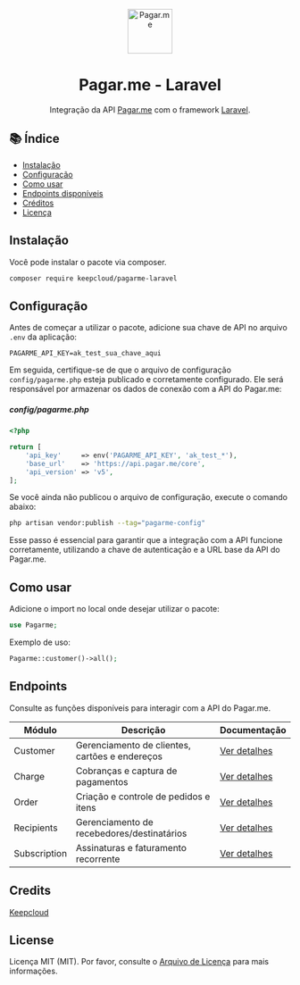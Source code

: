 <p align="center">
  <img src="https://avatars.githubusercontent.com/u/3846050?s=200&v=4" alt="Pagar.me" width="80">
</p>

<h1 align="center">
    Pagar.me - Laravel
</h1>

<p align="center">
  Integração da API <a href="https://pagar.me">Pagar.me</a> com o framework <a href="https://laravel.com">Laravel</a>.
</p>

## 📚 Índice

-   [Instalação](#instalação)
-   [Configuração](#configuração)
-   [Como usar](#como-usar)
-   [Endpoints disponíveis](#endpoints)
-   [Créditos](#créditos)
-   [Licença](#licença)

## Instalação

Você pode instalar o pacote via composer.

```bash
composer require keepcloud/pagarme-laravel
```

## Configuração

Antes de começar a utilizar o pacote, adicione sua chave de API no arquivo `.env` da aplicação:

```env
PAGARME_API_KEY=ak_test_sua_chave_aqui
```

Em seguida, certifique-se de que o arquivo de configuração `config/pagarme.php` esteja publicado e corretamente configurado. Ele será responsável por armazenar os dados de conexão com a API do Pagar.me:

##### config/pagarme.php

```php
<?php

return [
    'api_key'     => env('PAGARME_API_KEY', 'ak_test_*'),
    'base_url'    => 'https://api.pagar.me/core',
    'api_version' => 'v5',
];
```

Se você ainda não publicou o arquivo de configuração, execute o comando abaixo:

```bash
php artisan vendor:publish --tag="pagarme-config"
```

Esse passo é essencial para garantir que a integração com a API funcione corretamente, utilizando a chave de autenticação e a URL base da API do Pagar.me.

## Como usar

Adicione o import no local onde desejar utilizar o pacote:

```php
use Pagarme;
```

Exemplo de uso:

```php
Pagarme::customer()->all();
```

## Endpoints

Consulte as funções disponíveis para interagir com a API do Pagar.me.

| Módulo       | Descrição                                      | Documentação                         |
| ------------ | ---------------------------------------------- | ------------------------------------ |
| Customer     | Gerenciamento de clientes, cartões e endereços | [Ver detalhes](docs/CUSTOMER.md)     |
| Charge       | Cobranças e captura de pagamentos              | [Ver detalhes](docs/CHARGE.md)       |
| Order        | Criação e controle de pedidos e itens          | [Ver detalhes](docs/ORDER.md)        |
| Recipients   | Gerenciamento de recebedores/destinatários     | [Ver detalhes](docs/RECIPIENTS.md)   |
| Subscription | Assinaturas e faturamento recorrente           | [Ver detalhes](docs/SUBSCRIPTION.md) |

## Credits

[Keepcloud](https://github.com/Keepcloud)

## License

Licença MIT (MIT). Por favor, consulte o [Arquivo de Licença](LICENSE.md) para mais informações.
